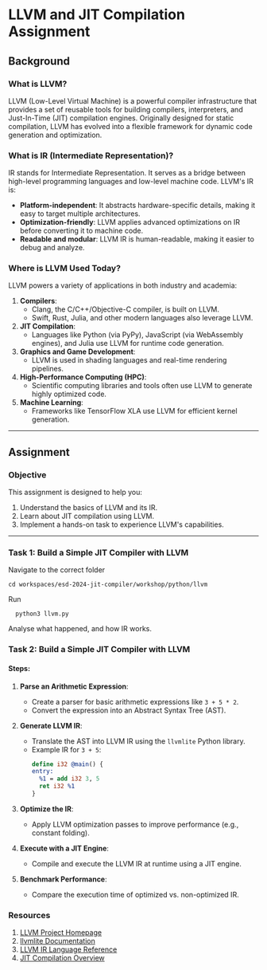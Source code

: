 
# LLVM and JIT Compilation Assignment

## Background

### What is LLVM?
LLVM (Low-Level Virtual Machine) is a powerful compiler infrastructure that provides a set of reusable tools for building compilers, interpreters, and Just-In-Time (JIT) compilation engines. Originally designed for static compilation, LLVM has evolved into a flexible framework for dynamic code generation and optimization. 

### What is IR (Intermediate Representation)?
IR stands for Intermediate Representation. It serves as a bridge between high-level programming languages and low-level machine code. LLVM's IR is:
- **Platform-independent**: It abstracts hardware-specific details, making it easy to target multiple architectures.
- **Optimization-friendly**: LLVM applies advanced optimizations on IR before converting it to machine code.
- **Readable and modular**: LLVM IR is human-readable, making it easier to debug and analyze.

### Where is LLVM Used Today?
LLVM powers a variety of applications in both industry and academia:
1. **Compilers**:
   - Clang, the C/C++/Objective-C compiler, is built on LLVM.
   - Swift, Rust, Julia, and other modern languages also leverage LLVM.
2. **JIT Compilation**:
   - Languages like Python (via PyPy), JavaScript (via WebAssembly engines), and Julia use LLVM for runtime code generation.
3. **Graphics and Game Development**:
   - LLVM is used in shading languages and real-time rendering pipelines.
4. **High-Performance Computing (HPC)**:
   - Scientific computing libraries and tools often use LLVM to generate highly optimized code.
5. **Machine Learning**:
   - Frameworks like TensorFlow XLA use LLVM for efficient kernel generation.

---

## Assignment

### Objective
This assignment is designed to help you:
1. Understand the basics of LLVM and its IR.
2. Learn about JIT compilation using LLVM.
3. Implement a hands-on task to experience LLVM's capabilities.

---
### Task 1: Build a Simple JIT Compiler with LLVM
Navigate to the correct folder

    cd workspaces/esd-2024-jit-compiler/workshop/python/llvm

Run

      python3 llvm.py

Analyse what happened, and how IR works.

### Task 2: Build a Simple JIT Compiler with LLVM

#### Steps:
1. **Parse an Arithmetic Expression**:
   - Create a parser for basic arithmetic expressions like `3 + 5 * 2`.
   - Convert the expression into an Abstract Syntax Tree (AST).

2. **Generate LLVM IR**:
   - Translate the AST into LLVM IR using the `llvmlite` Python library.
   - Example IR for `3 + 5`:
     ```llvm
     define i32 @main() {
     entry:
       %1 = add i32 3, 5
       ret i32 %1
     }
     ```

3. **Optimize the IR**:
   - Apply LLVM optimization passes to improve performance (e.g., constant folding).

4. **Execute with a JIT Engine**:
   - Compile and execute the LLVM IR at runtime using a JIT engine.

5. **Benchmark Performance**:
   - Compare the execution time of optimized vs. non-optimized IR.


### Resources
1. [LLVM Project Homepage](https://llvm.org)
2. [llvmlite Documentation](https://llvmlite.readthedocs.io/)
3. [LLVM IR Language Reference](https://llvm.org/docs/LangRef.html)
4. [JIT Compilation Overview](https://en.wikipedia.org/wiki/Just-in-time_compilation)

